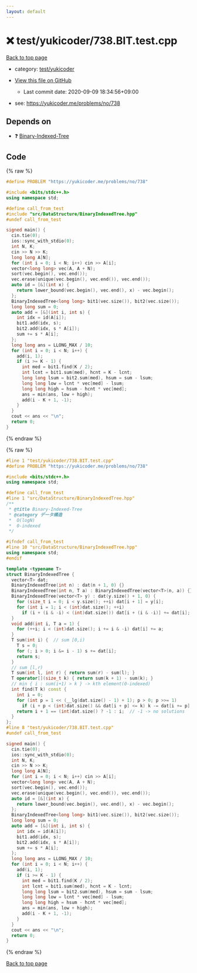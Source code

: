 ```yaml
---
layout: default
---
```


<!-- mathjax config similar to math.stackexchange -->
<script type="text/javascript" async
  src="https://cdnjs.cloudflare.com/ajax/libs/mathjax/2.7.5/MathJax.js?config=TeX-MML-AM_CHTML">
</script>
<script type="text/x-mathjax-config">
  MathJax.Hub.Config({
    TeX: { equationNumbers: { autoNumber: "AMS" }},
    tex2jax: {
      inlineMath: [ ['$','$'] ],
      processEscapes: true
    },
    "HTML-CSS": { matchFontHeight: false },
    displayAlign: "left",
    displayIndent: "2em"
  });
</script>

<script type="text/javascript" src="https://cdnjs.cloudflare.com/ajax/libs/jquery/3.4.1/jquery.min.js"></script>
<script src="https://cdn.jsdelivr.net/npm/jquery-balloon-js@1.1.2/jquery.balloon.min.js" integrity="sha256-ZEYs9VrgAeNuPvs15E39OsyOJaIkXEEt10fzxJ20+2I=" crossorigin="anonymous"></script>
<script type="text/javascript" src="../../../assets/js/copy-button.js"></script>
<link rel="stylesheet" href="../../../assets/css/copy-button.css" />


# :x: test/yukicoder/738.BIT.test.cpp

<a href="../../../index.html">Back to top page</a>

* category: <a href="../../../index.html#de60e5ba474ac43bf7562c10f5977e2d">test/yukicoder</a>
* <a href="{{ site.github.repository_url }}/blob/master/test/yukicoder/738.BIT.test.cpp">View this file on GitHub</a>
    - Last commit date: 2020-09-09 18:34:56+09:00


* see: <a href="https://yukicoder.me/problems/no/738">https://yukicoder.me/problems/no/738</a>


## Depends on

* :question: <a href="../../../library/src/DataStructure/BinaryIndexedTree.hpp.html">Binary-Indexed-Tree</a>


## Code

<a id="unbundled"></a>
{% raw %}
```cpp
#define PROBLEM "https://yukicoder.me/problems/no/738"

#include <bits/stdc++.h>
using namespace std;

#define call_from_test
#include "src/DataStructure/BinaryIndexedTree.hpp"
#undef call_from_test

signed main() {
  cin.tie(0);
  ios::sync_with_stdio(0);
  int N, K;
  cin >> N >> K;
  long long A[N];
  for (int i = 0; i < N; i++) cin >> A[i];
  vector<long long> vec(A, A + N);
  sort(vec.begin(), vec.end());
  vec.erase(unique(vec.begin(), vec.end()), vec.end());
  auto id = [&](int x) {
    return lower_bound(vec.begin(), vec.end(), x) - vec.begin();
  };
  BinaryIndexedTree<long long> bit1(vec.size()), bit2(vec.size());
  long long sum = 0;
  auto add = [&](int i, int s) {
    int idx = id(A[i]);
    bit1.add(idx, s);
    bit2.add(idx, s * A[i]);
    sum += s * A[i];
  };
  long long ans = LLONG_MAX / 10;
  for (int i = 0; i < N; i++) {
    add(i, 1);
    if (i >= K - 1) {
      int med = bit1.find(K / 2);
      int lcnt = bit1.sum(med), hcnt = K - lcnt;
      long long lsum = bit2.sum(med), hsum = sum - lsum;
      long long low = lcnt * vec[med] - lsum;
      long long high = hsum - hcnt * vec[med];
      ans = min(ans, low + high);
      add(i - K + 1, -1);
    }
  }
  cout << ans << "\n";
  return 0;
}
```
{% endraw %}

<a id="bundled"></a>
{% raw %}
```cpp
#line 1 "test/yukicoder/738.BIT.test.cpp"
#define PROBLEM "https://yukicoder.me/problems/no/738"

#include <bits/stdc++.h>
using namespace std;

#define call_from_test
#line 1 "src/DataStructure/BinaryIndexedTree.hpp"
/**
 * @title Binary-Indexed-Tree
 * @category データ構造
 *  O(logN)
 *  0-indexed
 */

#ifndef call_from_test
#line 10 "src/DataStructure/BinaryIndexedTree.hpp"
using namespace std;
#endif

template <typename T>
struct BinaryIndexedTree {
  vector<T> dat;
  BinaryIndexedTree(int n) : dat(n + 1, 0) {}
  BinaryIndexedTree(int n, T a) : BinaryIndexedTree(vector<T>(n, a)) {}
  BinaryIndexedTree(vector<T> y) : dat(y.size() + 1, 0) {
    for (size_t i = 0; i < y.size(); ++i) dat[i + 1] = y[i];
    for (int i = 1; i < (int)dat.size(); ++i)
      if (i + (i & -i) < (int)dat.size()) dat[i + (i & -i)] += dat[i];
  }
  void add(int i, T a = 1) {
    for (++i; i < (int)dat.size(); i += i & -i) dat[i] += a;
  }
  T sum(int i) {  // sum [0,i)
    T s = 0;
    for (; i > 0; i &= i - 1) s += dat[i];
    return s;
  }
  // sum [l,r)
  T sum(int l, int r) { return sum(r) - sum(l); }
  T operator[](size_t k) { return sum(k + 1) - sum(k); }
  // min { i : sum(i+1) > k } -> kth element(0-indexed)
  int find(T k) const {
    int i = 0;
    for (int p = 1 << (__lg(dat.size() - 1) + 1); p > 0; p >>= 1)
      if (i + p < (int)dat.size() && dat[i + p] <= k) k -= dat[i += p];
    return i + 1 == (int)dat.size() ? -1 : i;  // -1 -> no solutions
  }
};
#line 8 "test/yukicoder/738.BIT.test.cpp"
#undef call_from_test

signed main() {
  cin.tie(0);
  ios::sync_with_stdio(0);
  int N, K;
  cin >> N >> K;
  long long A[N];
  for (int i = 0; i < N; i++) cin >> A[i];
  vector<long long> vec(A, A + N);
  sort(vec.begin(), vec.end());
  vec.erase(unique(vec.begin(), vec.end()), vec.end());
  auto id = [&](int x) {
    return lower_bound(vec.begin(), vec.end(), x) - vec.begin();
  };
  BinaryIndexedTree<long long> bit1(vec.size()), bit2(vec.size());
  long long sum = 0;
  auto add = [&](int i, int s) {
    int idx = id(A[i]);
    bit1.add(idx, s);
    bit2.add(idx, s * A[i]);
    sum += s * A[i];
  };
  long long ans = LLONG_MAX / 10;
  for (int i = 0; i < N; i++) {
    add(i, 1);
    if (i >= K - 1) {
      int med = bit1.find(K / 2);
      int lcnt = bit1.sum(med), hcnt = K - lcnt;
      long long lsum = bit2.sum(med), hsum = sum - lsum;
      long long low = lcnt * vec[med] - lsum;
      long long high = hsum - hcnt * vec[med];
      ans = min(ans, low + high);
      add(i - K + 1, -1);
    }
  }
  cout << ans << "\n";
  return 0;
}

```
{% endraw %}

<a href="../../../index.html">Back to top page</a>

